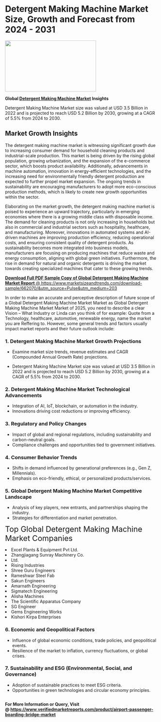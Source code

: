 <H1>Detergent Making Machine Market Size, Growth and Forecast from 2024 - 2031</H1><img class="aligncenter size-medium wp-image-584254" src="https://thirdeyenews.in/wp-content/uploads/2024/09/Global-Market-Research-300x168.jpeg" alt="" width="300" height="168" /><p><strong>Global&nbsp;<a href="https://www.marketsizeandtrends.com/download-sample/662070/&amp;utm_source=Pulse&amp;utm_medium=203">Detergent Making Machine Market</a> Insights</strong></p><p>Detergent Making Machine Market size was valued at USD 3.5 Billion in 2022 and is projected to reach USD 5.2 Billion by 2030, growing at a CAGR of 5.5% from 2024 to 2030.</p><p><h2>Market Growth Insights</h2> <p>The detergent making machine market is witnessing significant growth due to increasing consumer demand for household cleaning products and industrial-scale production. This market is being driven by the rising global population, growing urbanization, and the expansion of the e-commerce sector, which boosts product availability. Additionally, advancements in machine automation, innovation in energy-efficient technologies, and the increasing need for environmentally friendly detergent production are expected to further propel market expansion. The ongoing trends in sustainability are encouraging manufacturers to adopt more eco-conscious production methods, which is likely to create new growth opportunities within the sector.</p> <p><a href="#"></a></p> <p>Elaborating on the market growth, the detergent making machine market is poised to experience an upward trajectory, particularly in emerging economies where there is a growing middle class with disposable income. The demand for cleaning products is not only increasing in households but also in commercial and industrial sectors such as hospitality, healthcare, and manufacturing. Moreover, innovations in automated systems and AI-driven machines are improving production efficiency, reducing operational costs, and ensuring consistent quality of detergent products. As sustainability becomes more integrated into business models, manufacturers are focusing on producing machines that reduce waste and energy consumption, aligning with global green initiatives. Furthermore, the rise in demand for natural and organic detergents is driving the market towards creating specialized machines that cater to these growing trends. <p><a href="#"></p><p><span class=""><strong>Download Full PDF Sample Copy of Global Detergent Making Machine Market Report</strong> @ <a href="https://www.marketsizeandtrends.com/download-sample/662070/&amp;utm_source=Pulse&amp;utm_medium=203" target="_blank">https://www.marketsizeandtrends.com/download-sample/662070/&amp;utm_source=Pulse&amp;utm_medium=203</a></span></p><p>In order to make an accurate and perceptive description of future scope of a Global&nbsp;Detergent Making Machine Market Market as Global&nbsp;Detergent Making Machine Market Market of 2025, you need to describe a clear Vision &ndash; What Industry or Linda can you think of for example: Quote from a Technology, healthcare, automotive, renewable energy, name the market you are Reffering to. However, some general trends and factors usually impact market reports and their future outlook include:</p><h3>1.&nbsp;<strong>Detergent Making Machine Market Growth Projections</strong></h3><ul><li>Examine market size trends, revenue estimates and CAGR (Compounded Annual Growth Rate) projections.</li><li><p>Detergent Making Machine Market size was valued at USD 3.5 Billion in 2022 and is projected to reach USD 5.2 Billion by 2030, growing at a CAGR of 5.5% from 2024 to 2030.</p></li></ul><h3>2.&nbsp;<strong>Detergent Making Machine Market Technological Advancements</strong></h3><ul><li>Integration of AI, IoT, blockchain, or automation in the industry.</li><li>Innovations driving cost reductions or improving efficiency.</li></ul><h3>3.&nbsp;<strong>Regulatory and Policy Changes</strong></h3><ul><li>Impact of global and regional regulations, including sustainability and carbon-neutral goals.</li><li>Compliance challenges and opportunities tied to government initiatives.</li></ul><h3>4.&nbsp;<strong>Consumer Behavior Trends</strong></h3><ul><li>Shifts in demand influenced by generational preferences (e.g., Gen Z, Millennials).</li><li>Emphasis on eco-friendly, ethical, or personalized products/services.</li></ul><h3>5.&nbsp;<strong>Global Detergent Making Machine Market Competitive Landscape</strong></h3><ul><li>Analysis of key players, new entrants, and partnerships shaping the industry.</li><li>Strategies for differentiation and market penetration.</li></ul><p data-pm-slice="1 1 []"><span style="color: inherit; font-family: inherit; font-size: 25px;">Top Global Detergent Making Machine Market Companies</span></p><div class="" data-test-id=""><p><li>Excel Plants & Equipment Pvt Ltd.</li><li> Zhangjiagang Sunray Machinery Co.</li><li> Ltd.</li><li> Rising Industries</li><li> Shree Guru Engineers</li><li> Rameshwar Steel Fab</li><li> Sakun Engineers</li><li> Amarnath Engineering</li><li> Sigmatech Engineering</li><li> Alisha Machines</li><li> The Scientific Apparatus Company</li><li> SG Engineer</li><li> Gems Engineering Works</li><li> Kishori Kirpa Enterprises</li></p></div><h3>6.&nbsp;<strong>Economic and Geopolitical Factors</strong></h3><ul><li>Influence of global economic conditions, trade policies, and geopolitical events.</li><li>Resilience of the market to inflation, currency fluctuations, or global crises.</li></ul><h3>7.&nbsp;<strong>Sustainability and ESG (Environmental, Social, and Governance)</strong></h3><ul><li>Adoption of sustainable practices to meet ESG criteria.</li><li>Opportunities in green technologies and circular economy principles.</li></ul><h2><strong style="font-size: 14px;">For More Information or Query, Visit @&nbsp;</strong><a style="background-color: #ffffff; font-size: 14px;" href="https://www.marketsizeandtrends.com/report/detergent-making-machine-market/" target="_blank">https://www.verifiedmarketreports.com/product/airport-passenger-boarding-bridge-market</a></h2>
